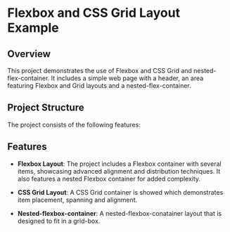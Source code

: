 # Flexbox and CSS Grid Layout Example

## Overview

This project demonstrates the use of Flexbox and CSS Grid and nested-flex-container. It includes a simple web page with a header, an area featuring Flexbox and Grid layouts and a nested-flex-container.

## Project Structure

The project consists of the following features:

## Features

- **Flexbox Layout**: The project includes a Flexbox container with several items, showcasing advanced alignment and distribution techniques. It also features a nested Flexbox container for added complexity.
  
- **CSS Grid Layout**: A CSS Grid container is showed which demonstrates item placement, spanning and alignment.
- **Nested-flexbox-container**: A nested-flexbox-conatainer layout that is designed to fit in a grid-box.
